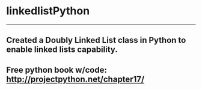 # linkedlistPython

-------------------------------------------
Created a Doubly Linked List class in Python to enable linked lists capability.
--------------------------------------------
Free python book w/code: http://projectpython.net/chapter17/ 
--------------------------------------------
